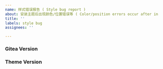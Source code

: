 ```yaml
---
name: 样式错误报告 ( Style bug report )
about: 安装主题后出现颜色/位置错误等 ( Color/position errors occur after installing the theme )
title: ''
labels: style bug
assignees: ''

---
```


### Gitea Version

### Theme Version
